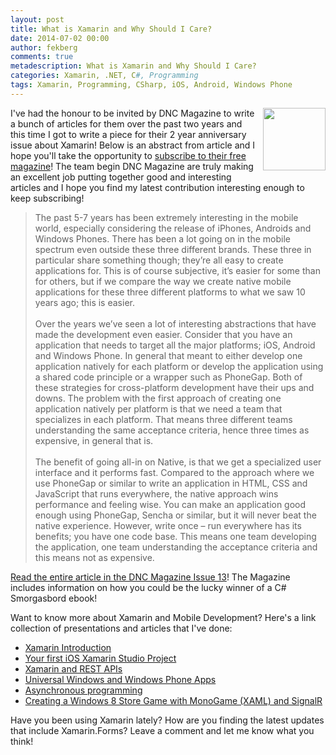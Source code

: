 ```yaml
---
layout: post
title: What is Xamarin and Why Should I Care?
date: 2014-07-02 00:00
author: fekberg
comments: true
metadescription: What is Xamarin and Why Should I Care?
categories: Xamarin, .NET, C#, Programming
tags: Xamarin, Programming, CSharp, iOS, Android, Windows Phone
---
```


<img style="float: right; width: 100px; padding-left: 10px; padding-bottom: 10px;" src="http://cdn.filipekberg.se/fekberg-blog/what-is-xamarin-and-why-should-i-care/DNC201407.PNG" />I've had the honour to be invited by DNC Magazine to write a bunch of articles for them over the past two years and this time I got to write a piece for their 2 year anniversary issue about Xamarin! Below is an abstract from article and I hope you'll take the opportunity to <a href="http://www.dotnetcurry.com/magazine/dnc-magazine-issue13.aspx" target="_blank">subscribe to their free magazine</a>! The team begin DNC Magazine are truly making an excellent job putting together good and interesting articles and I hope you find my latest contribution interesting enough to keep subscribing!<!--excerpt-->

> The past 5-7 years has been extremely interesting in the mobile world, especially considering the release of iPhones, Androids and Windows Phones. There has been a lot going on in the mobile spectrum even outside these three different brands. These three in particular share something though; they’re all easy to create applications for. This is of course subjective, it’s easier for some than for others, but if we compare the way we create native mobile applications for these three different platforms to what we saw 10 years ago; this is easier.<br/><br/>
> Over the years we’ve seen a lot of interesting abstractions that have made the development even easier. Consider that you have an application that needs to target all the major platforms; iOS, Android and Windows Phone. In general that meant to either develop one application natively for each platform or develop the application using a shared code principle or a wrapper such as PhoneGap. Both of these strategies for cross-platform development have their ups and downs. The problem with the first approach of creating one application natively per platform is that we need a team that specializes in each platform. That means three different teams understanding the same acceptance criteria, hence three times as expensive, in general that is.<br/><br/>
> The benefit of going all-in on Native, is that we get a specialized user interface and it performs fast. Compared to the approach where we use PhoneGap or similar to write an application in HTML, CSS and JavaScript that runs everywhere, the native approach wins performance and feeling wise. You can make an application good enough using PhoneGap, Sencha or similar, but it will never beat the native experience. However, write once – run everywhere has its benefits; you have one code base. This means one team developing the application, one team understanding the acceptance criteria and this means not as expensive.

<a href="http://www.dotnetcurry.com/magazine/dnc-magazine-issue13.aspx" target="_blank">Read the entire article in the DNC Magazine Issue 13</a>! The Magazine includes information on how you could be the lucky winner of a C# Smorgasbord ebook!

Want to know more about Xamarin and Mobile Development? Here's a link collection of presentations and articles that I've done:

* <a href="http://filipekberg.se/2014/03/26/xamarin-introduction/" target="_blank">Xamarin Introduction</a>
* <a href="https://www.youtube.com/watch?v=JwYVInQjY8g" target="_blank">Your first iOS Xamarin Studio Project</a>
* <a href="https://www.youtube.com/watch?v=VfoJCd_TMx0" target="_blank">Xamarin and REST APIs</a>
* <a href="http://filipekberg.se/2014/04/29/universal-windows-windows-phone-apps/" target="_blank">Universal Windows and Windows Phone Apps</a>
* <a href="https://www.youtube.com/watch?v=A7n4EVRPleg" target="_blank">Asynchronous programming</a>
* <a href=" http://filipekberg.se/2012/12/21/creating-a-windows-8-store-game-with-monogame-xaml-and-signalr/" target="_blank">Creating a Windows 8 Store Game with MonoGame (XAML) and SignalR</a>

Have you been using Xamarin lately? How are you finding the latest updates that include Xamarin.Forms? Leave a comment and let me know what you think!